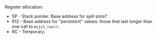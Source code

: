 Register allocation:

 - SP - Stack pointer. Base address for spill slots?
 - R12 - Base address for "persistent" values: those that last longer than one
   call to `mijit_run()`.
 - RC - Temporary.
